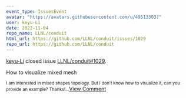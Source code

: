 ```yaml
---
event_type: IssuesEvent
avatar: "https://avatars.githubusercontent.com/u/49513303?"
user: keyu-Li
date: 2022-11-04
repo_name: LLNL/conduit
html_url: https://github.com/LLNL/conduit/issues/1029
repo_url: https://github.com/LLNL/conduit
---
```


<a href='https://github.com/keyu-Li' target='_blank'>keyu-Li</a> closed issue <a href='https://github.com/LLNL/conduit/issues/1029' target='_blank'>LLNL/conduit#1029</a>.

<p>How to visualize mixed mesh</p><small>I am interested in mixed shapes topology. But I don't know how to visualize it, can you provide an example? Thanks!...</small><a href='https://github.com/LLNL/conduit/issues/1029' target='_blank'>View Comment</a>